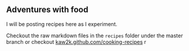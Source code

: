 ## Adventures with food

I will be posting recipes here as I experiment. 

Checkout the raw markdown files in the `recipes` folder under the master branch or checkout [kaw2k.github.com/cooking-recipes](kaw2k.github.com/cooking-recipes)
r

